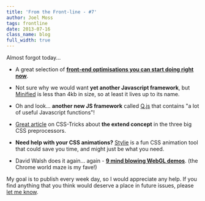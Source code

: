 ```yaml
---
title: 'From the Front-line - #7'
author: Joel Moss
tags: frontline
date: 2013-07-16
class_name: blog
full_width: true
---
```


Almost forgot today...

 - A great selection of **[front-end optimisations you can start doing right now](http://odiseo.net/javascript/front-end-optimizations-you-can-do-right-now-on-your-existing-code)**.

 - Not sure why we would want **yet another Javascript framework**, but [Minified](http://minifiedjs.com/) is less than 4kb in size, so at least it lives up to its name.

 - Oh and look... **another new JS framework** called [Q.js](https://github.com/EGreg/Q.js) that contains "a lot of useful Javascript functions"!

 - [Great article](http://css-tricks.com/the-extend-concept/) on CSS-Tricks about **the extend concept** in the three big CSS preprocessors.

 - **Need help with your CSS animations?** [Stylie](http://jeremyckahn.github.io/stylie/) is a fun CSS animation tool that could save you time, and might just be what you need.

 - David Walsh does it again... again - **[9 mind blowing WebGL demos](http://davidwalsh.name/webgl-demos)**. (the Chrome world maze is my fave!)

My goal is to publish every week day, so I would appreciate any help. If you find anything that you think would deserve a place in future issues, please [let me know](mailto:jmoss@codio.com).